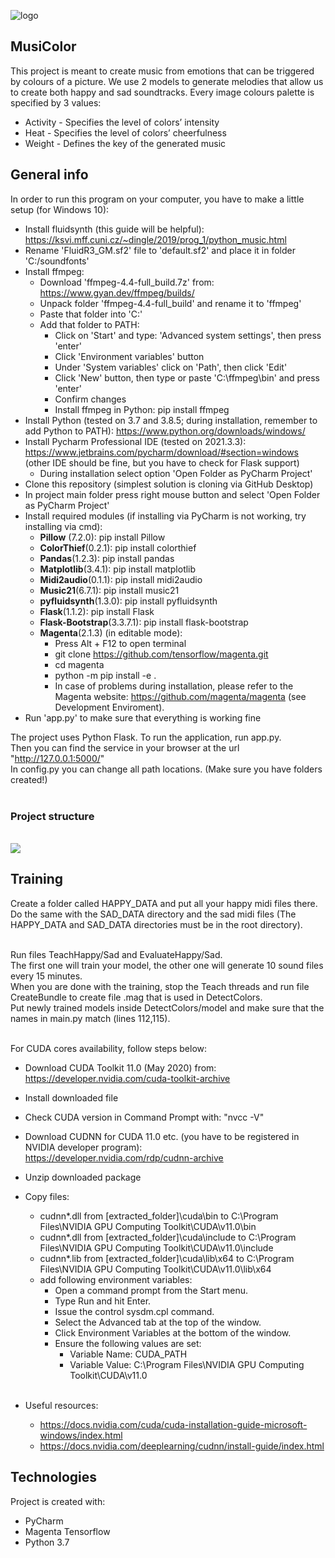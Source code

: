 ![logo](https://user-images.githubusercontent.com/57060628/105486374-aa877100-5cae-11eb-8131-885d0fdeb2f7.png)

## MusiColor
This project is meant to create music from emotions that can be triggered by colours of a picture. We use 2 models to generate melodies that allow us to create both happy and sad soundtracks. 
Every image colours palette is specified by 3 values:
- Activity - Specifies the level of colors’ intensity
- Heat - Specifies the level of colors’ cheerfulness
- Weight - Defines the key of the generated music

## General info
In order to run this program on your computer, you have to make a little setup (for Windows 10):<br/>
* Install fluidsynth (this guide will be helpful): https://ksvi.mff.cuni.cz/~dingle/2019/prog_1/python_music.html <br/>
* Rename 'FluidR3_GM.sf2' file to 'default.sf2' and place it in folder 'C:/soundfonts' <br/>
* Install ffmpeg: <br/>
  * Download 'ffmpeg-4.4-full_build.7z' from: https://www.gyan.dev/ffmpeg/builds/ <br/>
  * Unpack folder 'ffmpeg-4.4-full_build' and rename it to 'ffmpeg' <br/>
  * Paste that folder into 'C:\' <br/>
  * Add that folder to PATH: <br/>
    * Click on 'Start' and type: 'Advanced system settings', then press 'enter' <br/>
	* Click 'Environment variables' button <br/>
	* Under 'System variables' click on 'Path', then click 'Edit' <br/>
	* Click 'New' button, then type or paste 'C:\ffmpeg\bin' and press 'enter' <br/>
	* Confirm changes <br/>
	* Install ffmpeg in Python: pip install ffmpeg <br/>
* Install Python (tested on 3.7 and 3.8.5; during installation, remember to add Python to PATH): https://www.python.org/downloads/windows/ <br/>
* Install Pycharm Professional IDE (tested on 2021.3.3): https://www.jetbrains.com/pycharm/download/#section=windows <br/>
  (other IDE should be fine, but you have to check for Flask support) <br/>
  * During installation select option 'Open Folder as PyCharm Project' <br/>
* Clone this repository (simplest solution is cloning via GitHub Desktop) <br/>
* In project main folder press right mouse button and select 'Open Folder as PyCharm Project' <br/>
* Install required modules (if installing via PyCharm is not working, try installing via cmd):<br/>
  * **Pillow** (7.2.0): pip install Pillow <br/>
  * **ColorThief**(0.2.1): pip install colorthief <br/>
  * **Pandas**(1.2.3): pip install pandas <br/>
  * **Matplotlib**(3.4.1): pip install matplotlib <br/>
  * **Midi2audio**(0.1.1): pip install midi2audio <br/>
  * **Music21**(6.7.1): pip install music21 <br/>
  * **pyfluidsynth**(1.3.0): pip install pyfluidsynth <br/>
  * **Flask**(1.1.2): pip install Flask <br/>
  * **Flask-Bootstrap**(3.3.7.1): pip install flask-bootstrap <br/>
  * **Magenta**(2.1.3) (in editable mode):
    * Press Alt + F12 to open terminal <br/>
    * git clone https://github.com/tensorflow/magenta.git <br/>
    * cd magenta <br/>
    * python -m pip install -e . <br/>
    * In case of problems during installation, please refer to the Magenta website: https://github.com/magenta/magenta (see Development Enviroment). <br/>
* Run 'app.py' to make sure that everything is working fine

The project uses Python Flask. To run the application, run app.py.<br/> 
Then you can find the service in your browser at the url "http://127.0.0.1:5000/" <br/>
In config.py you can change all path locations. (Make sure you have folders created!)<br/><br/>

### Project structure
<br/>
<img src="https://user-images.githubusercontent.com/57060628/104637211-c8e4df80-56a4-11eb-9fa9-94f42f0dd1b4.png" />


## Training
Create a folder called HAPPY_DATA and put all your happy midi files there. <br/>
Do the same with the SAD_DATA directory and the sad midi files (The HAPPY_DATA and SAD_DATA directories must be in the root directory). <br/><br/>

Run files TeachHappy/Sad and EvaluateHappy/Sad. <br/>
The first one will train your model, the other one will generate 10 sound files every 15 minutes. <br/>
When you are done with the training, stop the Teach threads and run file CreateBundle to create file .mag that is used in DetectColors. <br/>
Put newly trained models inside DetectColors/model and make sure that the names in main.py match (lines 112,115). <br/><br/>

For CUDA cores availability, follow steps below:<br/>
* Download CUDA Toolkit 11.0 (May 2020) from: <br/>
  https://developer.nvidia.com/cuda-toolkit-archive <br/>
* Install downloaded file <br/>
* Check CUDA version in Command Prompt with: "nvcc -V" <br/>
* Download CUDNN for CUDA 11.0 etc. (you have to be registered in NVIDIA developer program): <br/>
  https://developer.nvidia.com/rdp/cudnn-archive <br/>
* Unzip downloaded package
* Copy files: <br/>
  * cudnn*.dll from [extracted_folder]\cuda\bin to C:\Program Files\NVIDIA GPU Computing Toolkit\CUDA\v11.0\bin <br/>
  * cudnn*.dll from [extracted_folder]\cuda\include to C:\Program Files\NVIDIA GPU Computing Toolkit\CUDA\v11.0\include <br/>
  * cudnn*.lib from [extracted_folder]\cuda\lib\x64 to C:\Program Files\NVIDIA GPU Computing Toolkit\CUDA\v11.0\lib\x64 <br/>
  * add following environment variables: <br/>
    * Open a command prompt from the Start menu. <br/>
    * Type Run and hit Enter. <br/>
    * Issue the control sysdm.cpl command. <br/>
    * Select the Advanced tab at the top of the window. <br/>
    * Click Environment Variables at the bottom of the window. <br/>
    * Ensure the following values are set: <br/>
      * Variable Name: CUDA_PATH  <br/>
      * Variable Value: C:\Program Files\NVIDIA GPU Computing Toolkit\CUDA\v11.0 <br/><br/>

* Useful resources: <br/>
  * https://docs.nvidia.com/cuda/cuda-installation-guide-microsoft-windows/index.html <br/>
  * https://docs.nvidia.com/deeplearning/cudnn/install-guide/index.html <br/>
	
## Technologies
Project is created with:
* PyCharm
* Magenta Tensorflow
* Python 3.7

